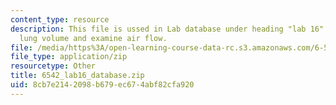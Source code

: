```yaml
---
content_type: resource
description: This file is ussed in Lab database under heading "lab 16" to calculate
  lung volume and examine air flow.
file: /media/https%3A/open-learning-course-data-rc.s3.amazonaws.com/6-542j-laboratory-on-the-physiology-acoustics-and-perception-of-speech-fall-2005/8cb7e2142098b679ec674abf82cfa920_6542_lab16_database.zip
file_type: application/zip
resourcetype: Other
title: 6542_lab16_database.zip
uid: 8cb7e214-2098-b679-ec67-4abf82cfa920
---
```

